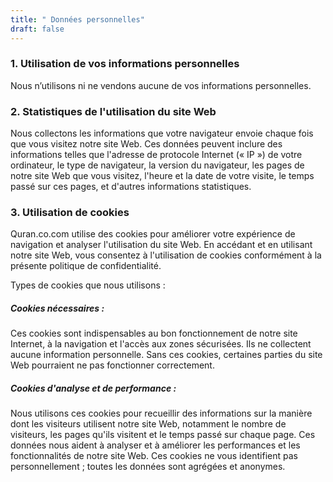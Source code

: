 ```yaml
---
title: " Données personnelles"
draft: false
---
```


### 1\. Utilisation de vos informations personnelles

Nous n’utilisons ni ne vendons aucune de vos informations personnelles.

### 2\. Statistiques de l'utilisation du site Web

Nous collectons les informations que votre navigateur envoie chaque fois que vous visitez notre site Web. Ces données peuvent inclure des informations telles que l'adresse de protocole Internet (« IP ») de votre ordinateur, le type de navigateur, la version du navigateur, les pages de notre site Web que vous visitez, l'heure et la date de votre visite, le temps passé sur ces pages, et d'autres informations statistiques.

### 3\. Utilisation de cookies

Quran.co.com utilise des cookies pour améliorer votre expérience de navigation et analyser l'utilisation du site Web. En accédant et en utilisant notre site Web, vous consentez à l'utilisation de cookies conformément à la présente politique de confidentialité.

Types de cookies que nous utilisons :
##### Cookies nécessaires :
Ces cookies sont indispensables au bon fonctionnement de notre site Internet, à la navigation et l'accès aux zones sécurisées. Ils ne collectent aucune information personnelle. Sans ces cookies, certaines parties du site Web pourraient ne pas fonctionner correctement.
##### Cookies d'analyse et de performance :
Nous utilisons ces cookies pour recueillir des informations sur la manière dont les visiteurs utilisent notre site Web, notamment le nombre de visiteurs, les pages qu'ils visitent et le temps passé sur chaque page. Ces données nous aident à analyser et à améliorer les performances et les fonctionnalités de notre site Web. Ces cookies ne vous identifient pas personnellement ; toutes les données sont agrégées et anonymes.
